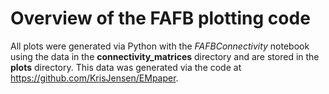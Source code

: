 # Overview of the FAFB plotting code

All plots were generated via Python with the *FAFBConnectivity* notebook using the data in the **connectivity_matrices** directory and are stored in the **plots** directory. This data was generated via the code at https://github.com/KrisJensen/EMpaper. 
